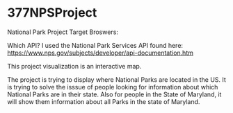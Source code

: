 # 377NPSProject
National Park Project
Target Broswers:


Which API?
I used the National Park Services API found here: https://www.nps.gov/subjects/developer/api-documentation.htm

This project visualization is an interactive map.

The project is trying to display where National Parks are located in the US. 
It is trying to solve the isssue of people looking for information about which National Parks are in their state.
Also for people in the State of Maryland, it will show them information about all Parks in the state of Maryland.
